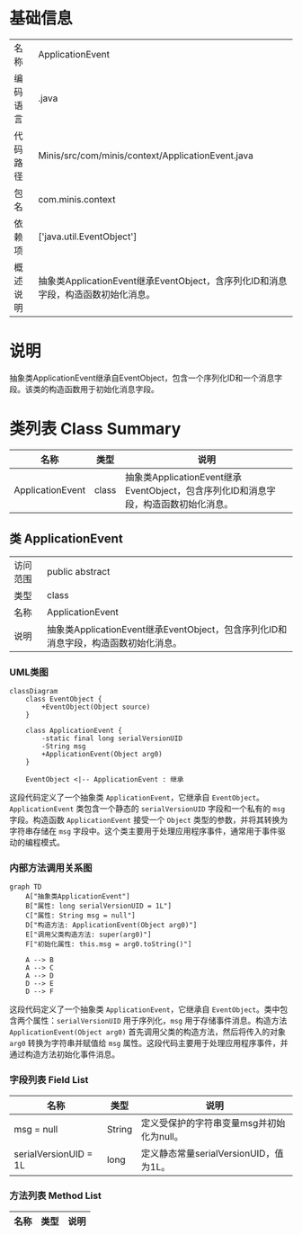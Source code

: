 # 基础信息

|      |      |
|------|------|
| 名称 | ApplicationEvent |
| 编码语言 | .java |
| 代码路径 | Minis/src/com/minis/context/ApplicationEvent.java |
| 包名 | com.minis.context |
| 依赖项 | ['java.util.EventObject'] |
| 概述说明 | 抽象类ApplicationEvent继承EventObject，含序列化ID和消息字段，构造函数初始化消息。 |

# 说明

抽象类ApplicationEvent继承自EventObject，包含一个序列化ID和一个消息字段。该类的构造函数用于初始化消息字段。

# 类列表 Class Summary

| 名称   | 类型  | 说明 |
|-------|------|-------------|
| ApplicationEvent | class | 抽象类ApplicationEvent继承EventObject，包含序列化ID和消息字段，构造函数初始化消息。 |



## 类 ApplicationEvent

|      |      |
|------|------|
| 访问范围 | public abstract |
| 类型 | class |
| 名称 | ApplicationEvent |
| 说明 | 抽象类ApplicationEvent继承EventObject，包含序列化ID和消息字段，构造函数初始化消息。 |


### UML类图

```mermaid
classDiagram
    class EventObject {
        +EventObject(Object source)
    }

    class ApplicationEvent {
        -static final long serialVersionUID
        -String msg
        +ApplicationEvent(Object arg0)
    }

    EventObject <|-- ApplicationEvent : 继承
```

这段代码定义了一个抽象类 `ApplicationEvent`，它继承自 `EventObject`。`ApplicationEvent` 类包含一个静态的 `serialVersionUID` 字段和一个私有的 `msg` 字段。构造函数 `ApplicationEvent` 接受一个 `Object` 类型的参数，并将其转换为字符串存储在 `msg` 字段中。这个类主要用于处理应用程序事件，通常用于事件驱动的编程模式。


### 内部方法调用关系图

```mermaid
graph TD
    A["抽象类ApplicationEvent"]
    B["属性: long serialVersionUID = 1L"]
    C["属性: String msg = null"]
    D["构造方法: ApplicationEvent(Object arg0)"]
    E["调用父类构造方法: super(arg0)"]
    F["初始化属性: this.msg = arg0.toString()"]

    A --> B
    A --> C
    A --> D
    D --> E
    D --> F
```

这段代码定义了一个抽象类 `ApplicationEvent`，它继承自 `EventObject`。类中包含两个属性：`serialVersionUID` 用于序列化，`msg` 用于存储事件消息。构造方法 `ApplicationEvent(Object arg0)` 首先调用父类的构造方法，然后将传入的对象 `arg0` 转换为字符串并赋值给 `msg` 属性。这段代码主要用于处理应用程序事件，并通过构造方法初始化事件消息。

### 字段列表 Field List

| 名称  | 类型  | 说明 |
|-------|-------|------|
| msg = null | String | 定义受保护的字符串变量msg并初始化为null。 |
| serialVersionUID = 1L | long | 定义静态常量serialVersionUID，值为1L。 |

### 方法列表 Method List

| 名称  | 类型  | 说明 |
|-------|-------|------|




